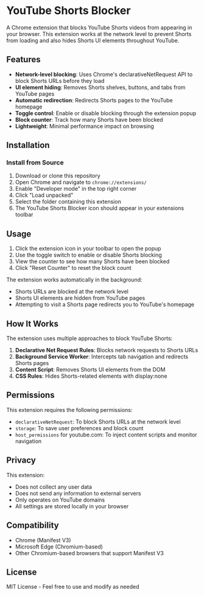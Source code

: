 # YouTube Shorts Blocker

A Chrome extension that blocks YouTube Shorts videos from appearing in your browser. This extension works at the network level to prevent Shorts from loading and also hides Shorts UI elements throughout YouTube.

## Features

- **Network-level blocking**: Uses Chrome's declarativeNetRequest API to block Shorts URLs before they load
- **UI element hiding**: Removes Shorts shelves, buttons, and tabs from YouTube pages
- **Automatic redirection**: Redirects Shorts pages to the YouTube homepage
- **Toggle control**: Enable or disable blocking through the extension popup
- **Block counter**: Track how many Shorts have been blocked
- **Lightweight**: Minimal performance impact on browsing

## Installation

### Install from Source

1. Download or clone this repository
2. Open Chrome and navigate to `chrome://extensions/`
3. Enable "Developer mode" in the top right corner
4. Click "Load unpacked"
5. Select the folder containing this extension
6. The YouTube Shorts Blocker icon should appear in your extensions toolbar

## Usage

1. Click the extension icon in your toolbar to open the popup
2. Use the toggle switch to enable or disable Shorts blocking
3. View the counter to see how many Shorts have been blocked
4. Click "Reset Counter" to reset the block count

The extension works automatically in the background:
- Shorts URLs are blocked at the network level
- Shorts UI elements are hidden from YouTube pages
- Attempting to visit a Shorts page redirects you to YouTube's homepage

## How It Works

The extension uses multiple approaches to block YouTube Shorts:

1. **Declarative Net Request Rules**: Blocks network requests to Shorts URLs
2. **Background Service Worker**: Intercepts tab navigation and redirects Shorts pages
3. **Content Script**: Removes Shorts UI elements from the DOM
4. **CSS Rules**: Hides Shorts-related elements with display:none

## Permissions

This extension requires the following permissions:

- `declarativeNetRequest`: To block Shorts URLs at the network level
- `storage`: To save user preferences and block count
- `host_permissions` for youtube.com: To inject content scripts and monitor navigation

## Privacy

This extension:
- Does not collect any user data
- Does not send any information to external servers
- Only operates on YouTube domains
- All settings are stored locally in your browser

## Compatibility

- Chrome (Manifest V3)
- Microsoft Edge (Chromium-based)
- Other Chromium-based browsers that support Manifest V3

## License

MIT License - Feel free to use and modify as needed
